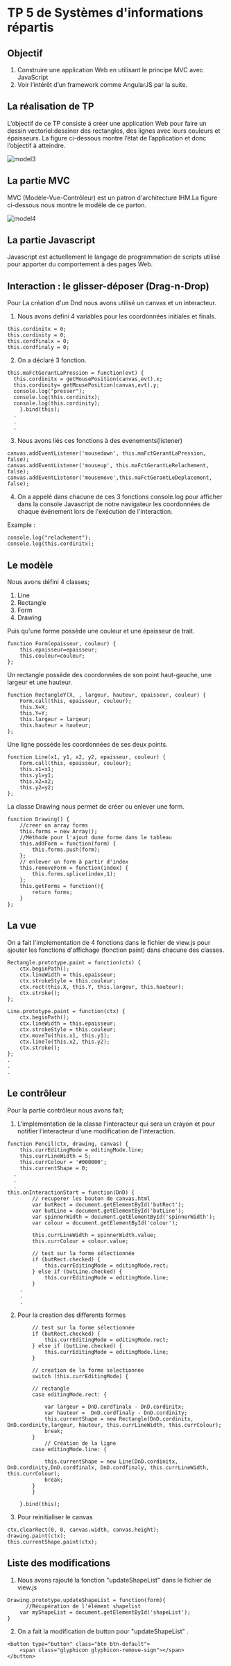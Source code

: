 # TP 5 de Systèmes d'informations répartis

## Objectif

1. Construire une application Web en utilisant le principe MVC avec JavaScript 
2. Voir l’intérêt d’un framework comme AngularJS par la suite.  

## La réalisation de TP

L’objectif de ce TP consiste à créer une application Web pour faire un dessin vectoriel:dessiner des rectangles, des lignes avec leurs couleurs et épaisseurs. La figure ci-dessous montre l’état de l’application et donc l’objectif à atteindre.

![model3](https://cloud.githubusercontent.com/assets/15005875/25064216/1549a5b4-21f6-11e7-81ef-6a2db26452e7.png)

## La partie MVC 

MVC (Modèle-Vue-Contrôleur) est un patron d'architecture IHM.La figure ci-dessous nous montre le modéle de ce parton.

![model4](https://cloud.githubusercontent.com/assets/15005875/25064249/d7f55d38-21f6-11e7-85fc-8ec9a2cfd9de.png)


## La partie Javascript

Javascript est actuellement le langage de programmation de scripts utilisé pour apporter du comportement à des pages Web. 

## Interaction : le glisser-déposer (Drag-n-Drop)

Pour La création d'un Dnd nous avons utilisé un canvas et un interacteur.

1. Nous avons defini 4 variables pour les coordonnées initiales et finals. 
```
this.cordinitx = 0;
this.cordinity = 0;
this.cordfinalx = 0;
this.cordfinaly = 0;
```

2. On a déclaré 3 fonction.

```	
this.maFctGerantLaPression = function(evt) {	
  this.cordinitx = getMousePosition(canvas,evt).x;
  this.cordinity= getMousePosition(canvas,evt).y;
  console.log("presser");
  console.log(this.cordinitx);
  console.log(this.cordinity);	
	}.bind(this);
  .
  .
  .
```
3. Nous avons liés ces fonctions à des evenements(listener)                                                          
```
canvas.addEventListener('mousedown', this.maFctGerantLaPression, false);
canvas.addEventListener('mouseup', this.maFctGerantLeRelachement, false);
canvas.addEventListener('mousemove',this.maFctGerantLeDeplacement, false);	
```
4. On a appelé dans chacune de ces 3 fonctions console.log pour afficher dans la console Javascript de notre navigateur les coordonnées de chaque événement lors de l'exécution de l'interaction.                                                                                    

Example :  
```
console.log("relachement");
console.log(this.cordinitx);
```

## Le modèle

Nous avons défini 4 classes; 
1. Line
2. Rectangle
3. Form
4. Drawing

Puis qu'une forme possède une couleur et une épaisseur de trait.
```
function Form(epaisseur, couleur) {
    this.epaisseur=epaisseur;
    this.couleur=couleur;
};
```

Un rectangle possède des coordonnées de son point haut-gauche, une largeur et une hauteur. 
```
function RectangleY(X, , largeur, hauteur, epaisseur, couleur) {
    Form.call(this, epaisseur, couleur);
    this.X=X;
    this.Y=Y;
    this.largeur = largeur;
    this.hauteur = hauteur;
};
```
Une ligne possède les coordonnées de ses deux points.
```
function Line(x1, y1, x2, y2, epaisseur, couleur) {
    Form.call(this, epaisseur, couleur);
    this.x1=x1;
    this.y1=y1;
    this.x2=x2;
    this.y2=y2;
};
```

La classe Drawing nous permet de créer ou enlever une form.
```
function Drawing() {
    //creer un array forms
    this.forms = new Array();
    //Méthode pour l'ajout dune forme dans le tableau
    this.addForm = function(form) {
        this.forms.push(form);
    };
    // enlever un form à partir d'index
    this.removeForm = function(index) {
        this.forms.splice(index,1);
    };
    this.getForms = function(){
    	return forms;
    }
};
```

## La vue

On a fait l'implementation de 4 fonctions dans le fichier de view.js pour ajouter les fonctions d'affichage (fonction paint) dans chacune des classes.

```
Rectangle.prototype.paint = function(ctx) {
	ctx.beginPath();
	ctx.lineWidth = this.epaisseur;
	ctx.strokeStyle = this.couleur;
	ctx.rect(this.X, this.Y, this.largeur, this.hauteur);
	ctx.stroke();
};

Line.prototype.paint = function(ctx) {
	ctx.beginPath();
	ctx.lineWidth = this.epaisseur;
	ctx.strokeStyle = this.couleur;
	ctx.moveTo(this.x1, this.y1);
	ctx.lineTo(this.x2, this.y2);
	ctx.stroke();
};
.
.
.
```
## Le contrôleur

Pour la partie contrôleur nous avons fait; 
1. L'implementation de la classe l'interacteur qui sera un crayon et pour notifier l'interacteur d'une modification de l'interaction.

```
function Pencil(ctx, drawing, canvas) {
	this.currEditingMode = editingMode.line;
	this.currLineWidth = 5;
	this.currColour = '#000000';
	this.currentShape = 0;
  .
  .
  .
this.onInteractionStart = function(DnD) {
		// recuperer les bouton de canvas.html
		var butRect = document.getElementById('butRect');
		var butLine = document.getElementById('butLine');
		var spinnerWidth = document.getElementById('spinnerWidth');
		var colour = document.getElementById('colour');

		this.currLineWidth = spinnerWidth.value;
		this.currColour = colour.value;
		
		// test sur la forme sélectionnée
		if (butRect.checked) {
			this.currEditingMode = editingMode.rect;
		} else if (butLine.checked) {
			this.currEditingMode = editingMode.line;
		}
    .
    .
    .
```

2. Pour la creation des differents formes 
```
		// test sur la forme sélectionnée
		if (butRect.checked) {
			this.currEditingMode = editingMode.rect;
		} else if (butLine.checked) {
			this.currEditingMode = editingMode.line;
		}

		// creation de la forme selectionnée
		switch (this.currEditingMode) {

		// rectangle
		case editingMode.rect: {

			var largeur = DnD.cordfinalx - DnD.cordinitx;
			var hauteur =  DnD.cordfinaly - DnD.cordinity;
			this.currentShape = new Rectangle(DnD.cordinitx, DnD.cordinity,largeur, hauteur, this.currLineWidth, this.currColour);
			break;
		}
			// Création de la ligne
		case editingMode.line: {

			this.currentShape = new Line(DnD.cordinitx, DnD.cordinity,DnD.cordfinalx, DnD.cordfinaly, this.currLineWidth, this.currColour);
			break;
		}
		}

	}.bind(this);
```


3. Pour reinitialiser le canvas 
```
ctx.clearRect(0, 0, canvas.width, canvas.height);
drawing.paint(ctx);
this.currentShape.paint(ctx);
```

## Liste des modifications

1. Nous avons rajouté la fonction "updateShapeList" dans le fichier de view.js 

```
Drawing.prototype.updateShapeList = function(form){
	  //Récupération de l'élément shapelist
    var myShapeList = document.getElementById('shapeList');
}
```
2. On a fait la modification de button pour "updateShapeList" .  
```
<button type="button" class="btn btn-default">
	<span class="glyphicon glyphicon-remove-sign"></span>
</button>
```
